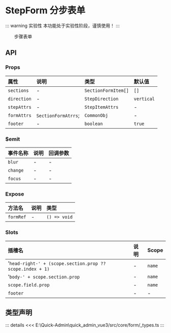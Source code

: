 # StepForm 分步表单  <Badge class="title-badge" type="warning" text="beta" />

::: warning 实验性
本功能处于实验性阶段，谨慎使用！
:::

&emsp;&emsp;步骤表单


## API 

### Props

|属性|说明|类型|默认值|
|:---|:---|:---|:---|
|`sections`|-|`SectionFormItem[]`|`[]`|
|`direction`|-|`StepDirection`|`vertical`|
|`stepAttrs`|-|`StepItemAttrs`|-|
|`formAttrs`|`SectionFormAtrrs`;|`CommonObj`|-|
|`footer`|-|`boolean`|`true`|

### $emit

|事件名称|说明|回调参数|
|:---|:---|:---|
|`blur`|-|-|
|`change`|-|-|
|`focus`|-|-|

### Expose

|方法名|说明|类型|
|:---|:---|:---|
|`formRef`|-|`() => void`|

### Slots

|插槽名|说明|Scope|
|:---|:---|:---|
|'`head-right-' + (scope.section.prop ?? scope.index + 1)`|-|`name`|
|'`body-' + scope.section.prop`|-|`name`|
|`scope.field.prop`|-|`name`|
|`footer`|-|-|


## 类型声明

::: details
<<< E:\Quick-Admin\quick_admin_vue3/src/core/form/_types.ts
:::  
